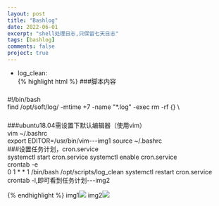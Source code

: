 ```yaml
---
layout: post
title: "Bashlog"
date: 2022-06-01
excerpt: "shell处理日志,只保留七天日志"
tags: [bashlog]
comments: false
project: true
---
```


* log_clean:  
{% highlight html %}
###脚本内容
###
#!/bin/bash  
find /opt/soft/log/ -mtime +7 -name "*.log" -exec rm -rf {} \
###
###ubuntu18.04需设置下默认编辑器（使用vim）  
vim ~/.bashrc  
export EDITOR=/usr/bin/vim---img1
source ~/.bashrc  
###设置任务计划，cron.service    
systemctl start cron.service
systemctl enable cron.service  
crontab -e  
0 1 * * 1 /bin/bash /opt/scripts/log_clean 
systemctl restart cron.service  
crontab -l,即可看到任务计划---img2

{% endhighlight %}
img1<img src="https://user-images.githubusercontent.com/80735002/171380268-76df4779-ead4-40b4-bf7c-c7f7255ab0da.png">
img2<img src="https://user-images.githubusercontent.com/80735002/171380168-7b9d0ac3-4cf1-4765-bc37-cfae86504a56.png">



    


